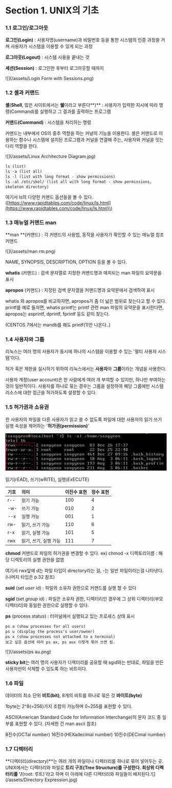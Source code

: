 # Section 1. UNIX의 기초

### 1.1 로그인/로그아웃

**로그인\(Login\)** : 사용자명\(username\)과 비밀번호 등을 통한 시스템의 인증 과정을 거쳐 사용자가 시스템을 이용할 수 있게 되는 과정

**로그아웃\(Logout\)** : 시스템 사용을 끝내는 것

**세션\(Session\)** : 로그인한 후부터 로그아웃할 때까지

![](/assets/Login Form with Sessions.png)

### 1.2 셸과 커맨드

**셸**\(**Shell**, 많은 사이트에서는 **쉘**이라고 부른다**\)** : 사용자가 입력한 지시에 따라 명령\(Command\)를 실행하고 그 결과를 출력하는 프로그램

**커맨드\(Command\)** : 시스템을 처리하는 명령

커맨드는 내부에서 OS의 중추 역할을 하는 커널의 기능을 이용한다. 셸은 커맨드로 이용하는 함수나 시스템에 설치된 프로그램과 커널을 연결해 주는, 사용자와 커널을 잇는 다리 역할을 한다.

![](/assets/Linux Architecture Diagram.jpg)

```
ls (list)
ls -a (list all)
ls -l (list with long format - show permissions)
ls -al /etc/skel/ (list all with long format - show permissions, skeleton directory)
```

여기서 ls의 다양한 커맨드 옵션들을 볼 수 있다.\([https://www.rapidtables.com/code/linux/ls.html](https://www.rapidtables.com/code/linux/ls.html)\)

### 1.3 매뉴얼 커맨드 man

**man **\(커맨드\) : 각 커맨드의 사용법, 동작을 사용자가 확인할 수 있는 매뉴얼 참조 커맨드

![](/assets/man rm.png)

NAME, SYNOPSIS, DESCRIPTION, OPTION 등을 볼 수 있다.

**whatis** \(커맨드\) : 검색 문자열로 지정한 커맨드명과 매치되는 man 파일의 요약문을 표시

**apropos** \(커맨드\) : 지정된 검색 문자열을 커맨드명과 요약문에서 검색하여 표시

whatis 와 apropos를 비교하자면, apropos가 좀 더 넓은 범위로 찾는다고 할 수 있다. printf를 예로 들자면, whatis printf는 printf 관련 man 파일의 요약문을 표시한다면, apropos는 asprintf, dprintf, fprintf 등도 같이 찾는다.

\(CENTOS 7에서는 mandb를 해도 printf\(1\)만 나온다..\)

### 1.4 사용자와 그룹

리눅스는 여러 명의 사용자가 동시에 하나의 시스템을 이용할 수 있는 '멀티 사용자 시스템'이다.

허가 혹은 제한을 실시하기 위하여 리눅스에서는 **사용자**와 **그룹**이라는 개념을 사용한다.

사용자 계정\(user account\)은 한 사람에게 여러 개 부여할 수 있지만, 하나만 부여하는 것이 일반적이다. 사용자를 하나로 묶는 경우는 그룹을 설정하여 해당 그룹에만 시스템 리소스에 대한 접근을 허가하도록 설정할 수 있다.

### 1.5 허가권과 소유권

한 사용자의 파일을 다른 사용자가 읽고 쓸 수 없도록 파일에 대한 사용자의 읽기 쓰기 실행 속성을 제어하는 '**허가권\(permission\)**'

![](/assets/permission.png)

읽기\(rEAD\), 쓰기\(wRITE\), 실행\(ExECUTE\)

| 기호 | 의미 | 이진수 표현 | 정수 표현 |
| :--- | :--- | :--- | :--- |
| r-- | 읽기 가능 | 100 | 4 |
| -w- | 쓰기 가능 | 010 | 2 |
| --x | 실행 가능 | 001 | 1 |
| rw- | 읽기, 쓰기 가능 | 110 | 6 |
| r-x | 읽기, 실행 가능 | 101 | 5 |
| rwx | 읽기, 쓰기, 실행 가능 | 111 | 7 |

**chmod** 커맨드로 파일의 허가권을 변경할 수 있다. ex\) chmod -x 디렉토리이름 : 해당 디렉토리의 실행 권한을 없앰

여기서 rwx앞에 d는 파일 타입이 directory라는 걸, -는 일반 파일이라는걸 나타낸다.\(나머지 타입은 p.32 참조\)

**suid** \(set _user_ id\) : 파일의 소유자 권한으로 커맨드를 실행 할 수 있다

**sgid** \(set _group_ id\) : 파일은 소유자 권한, 디렉터리인 경우에 그 상위 디렉터리\(부모 디렉터리\)와 동일한 권한으로 실행할 수 있다.

**ps** \(process status\) : 터미널에서 실행되고 있는 프로세스 상태 표시

```
ps a (show processes for all users)
ps u (display the process's user/owner)
ps x (show processes not attached to a terminal)
보고 싶은 옵션에 따라 ps ax, ps aux 이렇게 묶어 쓰면 됨.
```

![](/assets/ps au.png)

**sticky bit**는 여러 명의 사용자가 디렉터리를 공유할 때 sgid와는 반대로, 파일을 만든 사용자만이 삭제할 수 있도록 하는 비트이다.

### 1.6 파일

데이터의 최소 단위 **비트\(bit\)**, 8개의 비트를 하나로 묶은 것 **바이트\(byte\)**

1byte는 2^8\(=256\)가지 조합이 가능하며 0~255를 표현할 수 있다.

ASCII\(American Standard Code for Information Interchange\)의 문자 코드 중 일부를 표현할 수 있다. \(자세한 건 man ascii 참조\)

8진수\(OCTal number\) 16진수\(HEXadecimal number\) 10진수\(DECimal number\)

### 1.7 디렉터리

**디렉터리\(directory\)**는 여러 개의 파일이나 디렉터리를 하나로 묶어 넣어두는 곳. UNIX에서는 디렉터리와 파일로 **트리 구조\(Tree Structure\)**를 구성한다. 최상위 디렉터리를 '**/**\(root: 루트\)'라고 하며 이 아래에 다른 디렉터리와 파일들이 배치된다.![](/assets/Directory Expression.jpg)


